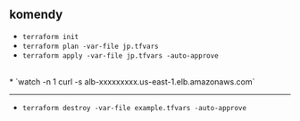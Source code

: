 ## komendy

* `terraform init`
* `terraform plan -var-file jp.tfvars`
* `terraform apply -var-file jp.tfvars -auto-approve`
<br>
* `watch -n 1 curl -s alb-xxxxxxxxx.us-east-1.elb.amazonaws.com`

---

* `terraform destroy -var-file example.tfvars -auto-approve`
